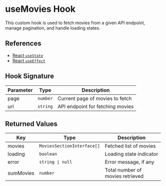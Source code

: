 # useMovies Hook

This custom hook is used to fetch movies from a given API endpoint, manage pagination, and handle loading states.

## References

- [React `useState`](https://react.dev/reference/react/useState)
- [React `useEffect`](https://react.dev/reference/react/useEffect)

## Hook Signature

| Parameter | Type     | Description                      |
| --------- | -------- | -------------------------------- |
| page      | `number` | Current page of movies to fetch  |
| url       | `string` | API endpoint for fetching movies |

## Returned Values

| Key       | Type                       | Description                      |
| --------- | -------------------------- | -------------------------------- |
| movies    | `MoviesSectionInterface[]` | Fetched list of movies           |
| loading   | `boolean`                  | Loading state indicator          |
| error     | `string \| null`           | Error message, if any            |
| sumMovies | `number`                   | Total number of movies retrieved |
